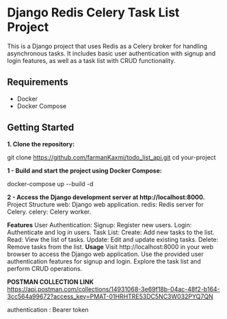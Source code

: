 # Django Redis Celery Task List Project

This is a Django project that uses Redis as a Celery broker for handling asynchronous tasks. It includes basic user authentication with signup and login features, as well as a task list with CRUD functionality.

## Requirements

- Docker
- Docker Compose

## Getting Started

**1. Clone the repository:**

   git clone https://github.com/farmanKaxmi/todo_list_api.git
   cd your-project

**1 - Build and start the project using Docker Compose:**

docker-compose up --build -d

**2 - Access the Django development server at http://localhost:8000.**
   Project Structure
      web: Django web application.
      redis: Redis server for Celery.
      celery: Celery worker.

**Features**
    User Authentication:
       Signup: Register new users.
       Login: Authenticate and log in users.
    Task List:
       Create: Add new tasks to the list.
       Read: View the list of tasks.
       Update: Edit and update existing tasks.
       Delete: Remove tasks from the list.
**Usage**
     Visit http://localhost:8000 in your web browser to access the Django web application.
     Use the provided user authentication features for signup and login.
     Explore the task list and perform CRUD operations.

**POSTMAN COLLECTION LINK**
https://api.postman.com/collections/14931068-3e69f18b-04ac-48f2-b164-3cc564a99672?access_key=PMAT-01HRHTRE53DC5NC3W032PYQ7QN

authentication : Bearer token

